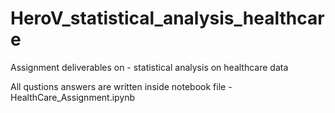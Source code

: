# HeroV_statistical_analysis_healthcare
Assignment deliverables on - statistical analysis on healthcare data

All qustions answers are written inside notebook file - HealthCare_Assignment.ipynb
